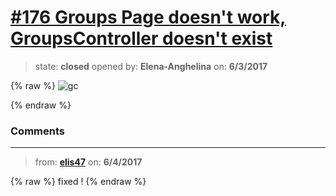 # [\#176 Groups Page doesn't work, GroupsController doesn't exist](https://github.com/adrianharabula/condr/issues/176)

> state: **closed** opened by: **Elena-Anghelina** on: **6/3/2017**

{% raw %}
![gc](https://cloud.githubusercontent.com/assets/26334018/26756390/f4ccf860-48a9-11e7-9623-f260757c466c.PNG)

{% endraw %}


### Comments

---
> from: [**elis47**](https://github.com/adrianharabula/condr/issues/176#issuecomment-306032505) on: **6/4/2017**

{% raw %}
fixed !
{% endraw %}
